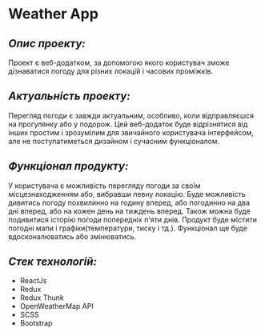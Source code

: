 # **Weather App**

## _Опис проекту:_

Проект є веб-додатком, за допомогою якого користувач зможе дізнаватися погоду для різних локацій і часових проміжків.

## _Актуальність проекту:_

Перегляд погоди є завжди актуальним, особливо, коли відправляєшся на прогулянку або у подорож. Цей веб-додаток буде відрізнятися від інших простим і зрозумілим для звичайного користувача інтерфейсом, але не поступатиметься дизайном і сучасним функціоналом.

## _Функціонал продукту:_

У користувача є можливість перегляду погоди за своїм місцезнаходженням або, вибравши певну локацію. Буде можливість дивитись погоду похвилинно на годину вперед, або погодинно на два дні вперед, або на кожен день на тиждень вперед. Також можна буде подивитися історію погоди попередніх п'яти днів. Продукт буде містити погодні мапи і графіки(температури, тиску і тд.). Функціонал ще буде вдосконалюватись або змінюватись.

## _Стек технологій:_

-   ReactJs
-   Redux
-   Redux Thunk
-   OpenWeatherMap API
-   SCSS
-   Bootstrap
